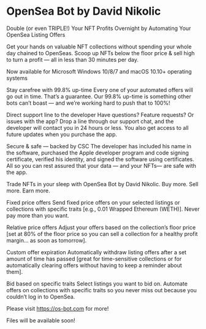 # OpenSea Bot by David Nikolic

Double (or even TRIPLE!) Your NFT Profits Overnight by Automating Your OpenSea Listing Offers

Get your hands on valuable NFT collections without spending your whole day chained to OpenSeas. Scoop up NFTs below the floor price &amp; sell high to turn a profit — all in less than 30 minutes per day.

Now available for Microsoft Windows 10/8/7 and macOS 10.10+ operating systems

Stay carefree with 99.8% up-time
Every one of your automated offers will go out in time. That’s a guarantee. Our 99.8% up-time is something other bots can’t boast — and we’re working hard to push that to 100%!

Direct support line to the developer
Have questions? Feature requests? Or issues with the app? Drop a line through our support chat, and the developer will contact you in 24 hours or less. You also get access to all future updates when you purchase the app.

Secure & safe — backed by CSC
The developer has included his name in the software, purchased the Apple developer program and code signing certificate, verified his identity, and signed the software using certificates. All so you can rest assured that your data — and your NFTs— are safe with the app.

Trade NFTs in your sleep with OpenSea Bot by David Nikolic. Buy more. Sell more. Earn more.

Fixed price offers
Send fixed price offers on your selected listings or collections with specific traits [e.g., 0.01 Wrapped Ethereum (WETH)]. Never pay more than you want.

Relative price offers
Adjust your offers based on the collection’s floor price [set at 80% of the floor price so you can sell a collection for a healthy profit margin… as soon as tomorrow].

Custom offer expiration
Automatically withdraw listing offers after a set amount of time has passed [great for time-sensitive collections or for automatically clearing offers without having to keep a reminder about them].

Bid based on specific traits
Select listings you want to bid on. Automate offers on collections with specific traits so you never miss out because you couldn’t log in to OpenSea.

Please visit https://os-bot.com for more!

Files will be available soon!
